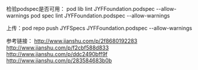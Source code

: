 检验podspec是否可用：
pod lib lint JYFFoundation.podspec --allow-warnings
pod spec lint JYFFoundation.podspec --allow-warnings

上传：pod repo push JYFSpecs JYFFoundation.podspec --allow-warnings


参考链接：
http://www.jianshu.com/p/2f8680192283
http://www.jianshu.com/p/f2cbf588d833
http://www.jianshu.com/p/ddc2490bff9f
http://www.jianshu.com/p/283584683b0b
